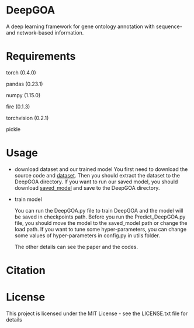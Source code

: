 # DeepGOA
A deep learning framework for gene ontology annotation with sequence- and network-based information.
# Requirements

 torch (0.4.0)
 
 pandas (0.23.1)
 
 numpy (1.15.0)
 
 fire (0.1.3)
 
 torchvision (0.2.1)
 
 pickle
 
# Usage
- download dataset and our trained model
You first need to download the source code and [dataset](http://bioinformatics.csu.edu.cn/resources/softs/zhangfuhao/?tdsourcetag=s_pcqq_aiomsg). Then you should extract the dataset to the DeepGOA directory. If you want to run our saved model, you should download [saved_model](http://bioinformatics.csu.edu.cn/resources/softs/zhangfuhao/?tdsourcetag=s_pcqq_aiomsg) and save to the DeepGOA directory.
  
- train model

  You can run the DeepGOA.py file to train DeepGOA and the model will be saved in checkpoints path. Before you run the Predict_DeepGOA.py file, you should move the model to the saved_model path or change the load path. If you want to tune some hyper-parameters, you can change some values of hyper-parameters in config.py in utils folder.

  The other details can see the paper and the codes.
 
# Citation

# License
This project is licensed under the MIT License - see the LICENSE.txt file for details
